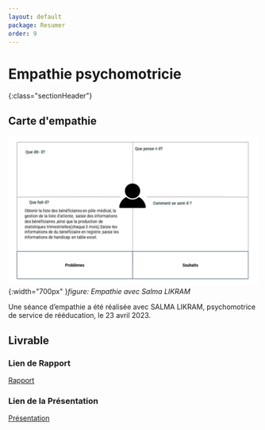 ```yaml
---
layout: default
package: Resumer
order: 9
---
```


# Empathie psychomotricie
{:class="sectionHeader"}

<!-- new slide -->

## Carte d'empathie 


![Exposé constructeur](./images/carte-empathie-psychomotricien-Salma-LIKRAM.png){:width="700px" }*figure: Empathie avec Salma LIKRAM*

<!-- note -->

Une séance d’empathie a été réalisée avec SALMA LIKRAM, psychomotrice de service de rééducation, le 23 avril 2023.


## Livrable

### Lien de Rapport

[Rapport](/besoin/empathie-psychomotricien/rapport.html)

### Lien de la Présentation

[Présentation](/besoin/empathie-psychomotricien/presentation.html)

<!-- new slide -->

